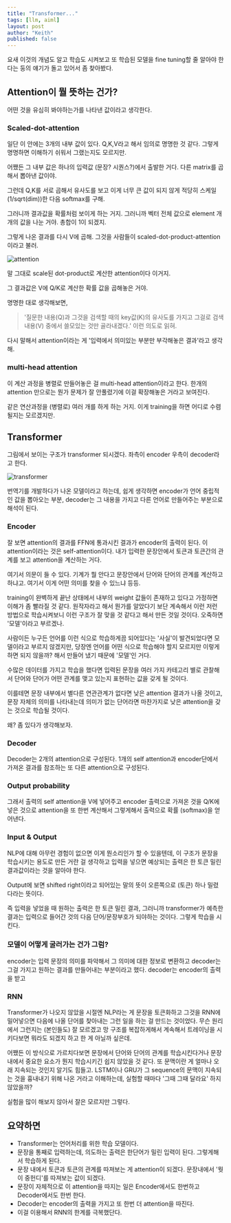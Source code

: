 ```yaml
---
title: "Transformer..."
tags: [llm, aiml]
layout: post
author: "Keith"
published: false
---
```


요새 이것의 개념도 알고 학습도 시켜보고 또 학습된 모델을 fine tuning할 줄 알아야 한다는 둥의 얘기가 돌고 있어서 좀 찾아봤다.

## Attention이 뭘 뜻하는 건가?

어떤 것을 유심히 봐야하는가를 나타낸 값이라고 생각한다.

### Scaled-dot-attention

일단 이 안에는 3개의 내부 값이 있다. Q,K,V라고 해서 임의로 명명한 것 같다. 그렇게 명명하면 이해하기 쉬워서 그랬는지도 모르지만.

어쨌든 그 내부 값은 하나의 입력값 (문장? 시퀀스?)에서 출발한 거다. 다른 matrix를 곱해서 뽑아낸 값이야. 

그런데 Q,K를 서로 곱해서 유사도를 보고 이게 너무 큰 값이 되지 않게 적당히 스케일 (1/sqrt(dim))한 다음 softmax를 구해.

그러니까 결과값을 확률처럼 보이게 하는 거지. 그러니까 벡터 전체 값으로 element 개개의 값을 나눈 거야. 총합이 1이 되겠지.

그렇게 나온 결과를 다시 V에 곱해. 그것을 사람들이 scaled-dot-product-attention이라고 불러.

![attention](https://machinelearningmastery.com/wp-content/uploads/2022/03/dotproduct_1.png)


말 그대로 scale된 dot-product로 계산한 attention이다 이거지.

그 결과값은 V에 Q/K로 계산한 확률 값을 곱해놓은 거야.

명명한 대로 생각해보면, 

> '질문한 내용(Q)과 그것을 검색할 때의 key값(K)의 유사도를 가지고 그걸로 검색 내용(V) 중에서 쓸모있는 것만 골라내겠다.' 이런 의도로 읽혀.

다시 말해서 attention이라는 게 '입력에서 의미있는 부분만 부각해놓은 결과'라고 생각해.

### multi-head attention

이 계산 과정을 병렬로 만들어놓은 걸 multi-head attention이라고 한다. 한개의 attention 만으로는 뭔가 문제가 잘 안풀렸기에 이걸 확장해놓은 거라고 보여진다.

같은 연산과정을 (병렬로) 여러 개를 하게 하는 거지. 이게 training을 하면 어디로 수렴될지는 모르겠지만.

## Transformer

그림에서 보이는 구조가 transformer 되시겠다. 좌측이 encoder 우측이 decoder라고 한다. 

![transformer](https://machinelearningmastery.com/wp-content/uploads/2021/08/attention_research_1.png)

번역기를 개발하다가 나온 모델이라고 하는데, 쉽게 생각하면 encoder가 언어 중립적인 값을 뽑아오는 부분, decoder는 그 내용을 가지고 다른 언어로 만들어주는 부분으로 해석이 된다. 

### Encoder

잘 보면 attention의 결과를 FFN에 통과시킨 결과가 encoder의 출력이 된다. 이 attention이라는 것은 self-attention이다. 내가 입력한 문장안에서 토큰과 토큰간의 관계를 보고 attention을 계산하는 거다.

여기서 의문이 들 수 있다. 기계가 뭘 안다고 문장안에서 단어와 단어의 관계를 계산하고 하냐고. 여기서 이게 어떤 의미를 찾을 수 있느냐 등등. 

training이 완벽하게 끝난 상태에서 내부의 weight 값들이 존재하고 있다고 가정하면 이해가 좀 빨라질 것 같다. 원작자라고 해서 뭔가를 알았다기 보단 계속해서 이런 저런 방법으로 학습시켜보니 이런 구조가 잘 맞을 것 같다고 해서 만든 것일 것이다. 오죽하면 '모델'이라고 부르겠나.

사람이든 누구든 언어를 이런 식으로 학습하게끔 되어있다는 '사실'이 발견되었다면 모델이라고 부르지 않겠지만, 당장엔 언어를 어떤 식으로 학습해야 할지 모르지만 이렇게 하면 되지 않을까? 해서 만들어 냈기 때문에 '모델'인 거다.

수많은 데이터를 가지고 학습을 했다면 입력된 문장을 여러 가지 카테고리 별로 관찰해서 단어와 단어가 어떤 관계를 맺고 있는지 표현하는 값을 갖게 될 것이다.

이를테면 문장 내부에서 별다른 연관관계가 없다면 낮은 attention 결과가 나올 것이고, 문장 자체의 의미를 나타내는데 의미가 없는 단어라면 마찬가지로 낮은 attention을 갖는 것으로 학습될 것이다.

왜? 좀 있다가 생각해보자.

### Decoder

Decoder는 2개의 attention으로 구성된다. 1개의 self attention과 encoder단에서 가져온 결과를 참조하는 또 다른 attention으로 구성된다. 


### Output probability

그래서 출력의 self attention을 V에 넣어주고 encoder 출력으로 가져온 것을 Q/K에 넣은 것으로 attention을 또 한번 계산해서 그렇게해서 출력으로 확률 (softmax)을 얻어낸다.

### Input & Output

NLP에 대해 아무런 경험이 없으면 이게 뭔소리인가 할 수 있을텐데, 이 구조가 문장을 학습시키는 용도로 만든 거란 걸 생각하고 입력을 넣으면 예상되는 출력은 한 토큰 밀린 결과값이라는 것을 알아야 한다. 

Output에 보면 shifted right이라고 되어있는 말의 뜻이 오른쪽으로 (토큰) 하나 밀렸다라는 뜻이다. 

즉 입력을 넣었을 때 원하는 출력은 한 토큰 밀린 결과, 그러니까 transformer가 예측한 결과는 입력으로 들어간 것의 다음 단어/문장부호가 되야하는 것이다. 그렇게 학습을 시킨다.

### 모델이 어떻게 굴러가는 건가 그럼?

encoder는 입력 문장의 의미를 파악해서 그 의미에 대한 정보로 변환하고 decoder는 그걸 가지고 원하는 결과를 만들어내는 부분이라고 했다. 
decoder는 encoder의 출력을 받고 


### RNN

Transformer가 나오지 않았을 시절엔 NLP라는 게 문장을 토큰화하고 그것을 RNN에 밀어넣으면 다음에 나올 단어를 찾아내는 그런 일을 하는 걸 만드는 것이었다. 무슨 원리에서 그런지는 (본인들도) 잘 모르겠고 망 구조를 복잡하게해서 계속해서 트레이닝을 시키다보면 뭐라도 되겠지 하고 한 게 아닐까 싶은데. 

어쨌든 이 방식으로 가르치다보면 문장에서 단어와 단어의 관계를 학습시킨다거나 문장 내에서 중요한 요소가 뭔지 학습시키긴 쉽지 않았을 것 같다. 또 문맥이란 게 얼마나 오래 지속되는 것인지 알기도 힘들고. LSTM이나 GRU가 그 sequence의 문맥이 지속되는 것을 흉내내기 위해 나온 거라고 이해하는데, 실험할 때마다 '그때 그때 달라요' 하지 않았을까?

실험을 많이 해보지 않아서 잘은 모르지만 그렇다.

## 요약하면

- Transformer는 언어처리를 위한 학습 모델이다.
- 문장을 통째로 입력하는데, 의도하는 출력은 한단어가 밀린 입력이 된다. 그렇게해서 학습하게 된다.
- 문장 내에서 토큰과 토큰의 관계를 따져보는 게 attention이 되겠다. 문장내에서 '뭣이 중헌디'를 따져보는 값이 되겠다.
- 문장이 자체적으로 이 attention을 따지는 일은 Encoder에서도 한번하고 Decoder에서도 한번 한다.
- Decoder는 encoder의 출력을 가지고 또 한번 더 attention을 따진다. 
- 이걸 이용해서 RNN의 한계를 극복했단다.